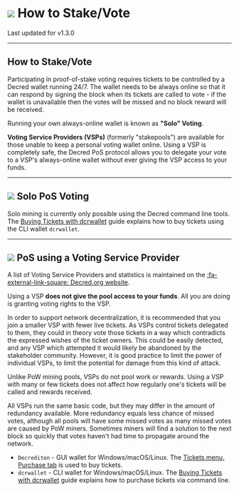 # <img class="dcr-icon" src="/img/dcr-icons/QuestionTicket.svg" /> How to Stake/Vote

Last updated for v1.3.0

---

## How to Stake/Vote

Participating in proof-of-stake voting requires tickets to be controlled by a Decred wallet running 24/7. The wallet needs to be always online so that it can respond by signing the block when its tickets are called to vote - if the wallet is unavailable then the votes will be missed and no block reward will be received.

Running your own always-online wallet is known as **"Solo" Voting**.

**Voting Service Providers (VSPs)** (formerly "stakepools") are available for those unable to keep a personal voting wallet online. Using a VSP is completely safe, the Decred PoS protocol allows you to delegate your vote to a VSP's always-online wallet without ever giving the VSP access to your funds.

---

## <img class="dcr-icon" src="/img/dcr-icons/Solo.svg" /> Solo PoS Voting

Solo mining is currently only possible using the Decred command line tools. The [Buying Tickets with dcrwallet](../getting-started/user-guides/dcrwallet-tickets.md) guide explains how to buy tickets using the CLI wallet `dcrwallet`.

---

## <img class="dcr-icon" src="/img/dcr-icons/Pool.svg" /> PoS using a Voting Service Provider

A list of Voting Service Providers and statistics is maintained on the
[:fa-external-link-square: Decred.org website](https://decred.org/stakepools/).

Using a VSP **does not give the pool access to your funds**. All you are doing is granting voting rights to the VSP.

In order to support network decentralization, it is recommended that you join a smaller VSP with fewer live tickets. As VSPs control tickets delegated to them, they could in theory vote those tickets in a way which contradicts the expressed wishes of the ticket owners. This could be easily detected, and any VSP which attempted it would likely be abandoned by the stakeholder community. However, it is good practice to limit the power of individual VSPs, to limit the potential for damage from this kind of attack.

Unlike PoW mining pools, VSPs do not pool work or rewards. Using a VSP with many or few tickets does not affect how regularly one's tickets will be called and rewards received. 

All VSPs run the same basic code, but they may differ in the amount of redundancy available.
More redundancy equals less chance of missed votes, although all pools will have some missed votes as many missed votes are caused by PoW miners. Sometimes miners will find a solution to the next block so quickly that votes haven't had time to propagate around the network.

- `Decrediton` - GUI wallet for Windows/macOS/Linux. The [Tickets menu, Purchase tab](/getting-started/user-guides/using-decrediton.md#tickets) is used to buy tickets.
- `dcrwallet` - CLI wallet for Windows/macOS/Linux. The [Buying Tickets with dcrwallet](/getting-started/user-guides/dcrwallet-tickets.md) guide explains how to purchase tickets via command line.
